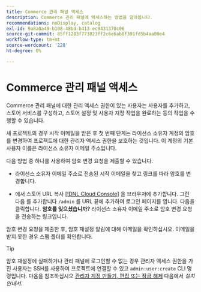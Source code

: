 ```yaml
---
title: Commerce 관리 패널 액세스
description: Commerce 관리 패널에 액세스하는 방법을 알아봅니다.
recommendations: noDisplay, catalog
exl-id: 9a8a0a49-b108-48bd-b413-ec9431370c06
source-git-commit: 85ff1283f773823ff2c6e6ab8f391fd5b4aa00e4
workflow-type: tm+mt
source-wordcount: '228'
ht-degree: 0%

---
```


# Commerce 관리 패널 액세스

Commerce 관리 패널에 대한 관리 액세스 권한이 있는 사용자는 사용자를 추가하고, 스토어 서비스를 구성하고, 스토어 설정 및 사용자 지정 작업을 완료하는 등의 작업을 수행할 수 있습니다.

새 프로젝트의 경우 시작 이메일을 받은 후 첫 번째 단계는 라이선스 소유자 계정의 암호를 변경하여 프로젝트에 대한 관리자 액세스 권한을 보호하는 것입니다. 이 계정의 기본 사용자 이름은 라이선스 소유자 이메일 주소입니다.

다음 방법 중 하나를 사용하여 암호 변경 요청을 제출할 수 있습니다.

- 라이선스 소유자 이메일 주소로 전송된 시작 이메일을 찾고 링크를 따라 암호를 변경합니다.

- 에서 스토어 URL 복사 [[!DNL Cloud Console]](../cloud-guide/project/overview.md) 을 브라우저에 추가합니다. 그런 다음 를 추가합니다 `/admin` 를 URL 끝에 추가하여 로그인 페이지를 엽니다. 다음을 클릭합니다. **암호를 잊으셨습니까?** 라이선스 소유자 이메일 주소로 암호 변경 요청을 전송하는 링크입니다.

암호 변경 요청을 제출한 후, 암호 재설정 알림에 대해 이메일을 확인하십시오. 이메일을 받지 못한 경우 스팸 폴더를 확인합니다.

>[!TIP]
>
>암호 재설정에 실패하거나 관리 패널에 로그인할 수 없는 경우 관리자 액세스 권한을 가진 사용자는 SSH를 사용하여 프로젝트에 연결할 수 있고 `admin:user:create` CLI 명령입니다. 다음을 참조하십시오 [관리자 계정 만들기, 편집 또는 잠금 해제](https://experienceleague.adobe.com/docs/commerce-operations/installation-guide/tutorials/admin.html) 다음에서 _설치 안내서_.
